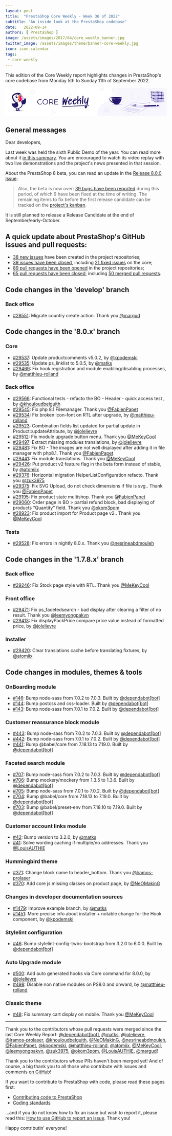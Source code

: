 ```yaml
---
layout: post
title:  "PrestaShop Core Weekly - Week 36 of 2022"
subtitle: "An inside look at the PrestaShop codebase"
date:   2022-09-14
authors: [ PrestaShop ]
image: /assets/images/2017/04/core_weekly_banner.jpg
twitter_image: /assets/images/theme/banner-core-weekly.jpg
icon: icon-calendar
tags:
 - core-weekly
---
```


This edition of the Core Weekly report highlights changes in PrestaShop's core codebase from Monday 5th to Sunday 11th of September 2022.

![Core Weekly banner](/assets/images/2018/12/banner-core-weekly.jpg)

## General messages

Dear developers,

Last week was held the sixth Public Demo of the year. You can read more about it [in this summary](https://build.prestashop.com/news/public-demo-6-2022/). You are encouraged to watch its video replay with two live demonstrations and the project's news presented in that session.

About the PrestaShop 8 beta, you can read an update in the [Release 8.0.0 Issue](https://github.com/PrestaShop/PrestaShop/issues/26427#issuecomment-1239098983):

> Also, the beta is now over: [39 bugs have been reported](https://github.com/PrestaShop/PrestaShop/search?q=created%3A2022-08-09..2022-09-04+is%3Aissue+label%3A8.0.x+-label%3AInvalid+-label%3ADuplicate&type=issues) during this period, of which 9 have been fixed at the time of writing. The remaining items to fix before the first release candidate can be tracked on the [project's kanban](https://github.com/PrestaShop/PrestaShop/projects/12).

It is still planned to release a Release Candidate at the end of September/early-October.

## A quick update about PrestaShop's GitHub issues and pull requests:

- [38 new issues](https://github.com/search?q=org%3APrestaShop+is%3Apublic++-repo%3Aprestashop%2Fprestashop.github.io++is%3Aissue+created%3A2022-09-05..2022-09-11) have been created in the project repositories;
- [39 issues have been closed](https://github.com/search?q=org%3APrestaShop+is%3Apublic++-repo%3Aprestashop%2Fprestashop.github.io++is%3Aissue+closed%3A2022-09-05..2022-09-11), including [21 fixed issues](https://github.com/search?q=org%3APrestaShop+is%3Apublic++-repo%3Aprestashop%2Fprestashop.github.io++is%3Aissue+label%3Afixed+closed%3A2022-09-05..2022-09-11) on the core;
- [89 pull requests have been opened](https://github.com/search?q=org%3APrestaShop+is%3Apublic++-repo%3Aprestashop%2Fprestashop.github.io++is%3Apr+created%3A2022-09-05..2022-09-11) in the project repositories;
- [65 pull requests have been closed](https://github.com/search?q=org%3APrestaShop+is%3Apublic++-repo%3Aprestashop%2Fprestashop.github.io++is%3Apr+closed%3A2022-09-05..2022-09-11), including [50 merged pull requests](https://github.com/search?q=org%3APrestaShop+is%3Apublic++-repo%3Aprestashop%2Fprestashop.github.io++is%3Apr+merged%3A2022-09-05..2022-09-11).
        


## Code changes in the 'develop' branch


### Back office
* [#28551](https://github.com/PrestaShop/PrestaShop/pull/28551): Migrate country create action. Thank you [@margud](https://github.com/margud)


## Code changes in the '8.0.x' branch


### Core
* [#29537](https://github.com/PrestaShop/PrestaShop/pull/29537): Update productcomments v5.0.2, by [@kpodemski](https://github.com/kpodemski)
* [#29535](https://github.com/PrestaShop/PrestaShop/pull/29535): Update ps_linklist to 5.0.5, by [@matks](https://github.com/matks)
* [#29469](https://github.com/PrestaShop/PrestaShop/pull/29469): Fix hook registration and module enabling/disabling processes, by [@matthieu-rolland](https://github.com/matthieu-rolland)


### Back office
* [#29566](https://github.com/PrestaShop/PrestaShop/pull/29566): Functional tests -  refacto the BO - Header - quick access test , by [@khouloudbelguith](https://github.com/khouloudbelguith)
* [#29545](https://github.com/PrestaShop/PrestaShop/pull/29545): Fix php 8.1 Filemanager. Thank you [@FabienPapet](https://github.com/FabienPapet)
* [#29534](https://github.com/PrestaShop/PrestaShop/pull/29534): Fix broken icon-font on RTL after upgrade, by [@matthieu-rolland](https://github.com/matthieu-rolland)
* [#29523](https://github.com/PrestaShop/PrestaShop/pull/29523): Combination fields list updated for partial update in Product::updateAttribute, by [@jolelievre](https://github.com/jolelievre)
* [#29512](https://github.com/PrestaShop/PrestaShop/pull/29512): Fix module upgrade button menu. Thank you [@MeKeyCool](https://github.com/MeKeyCool)
* [#29497](https://github.com/PrestaShop/PrestaShop/pull/29497): Extract missing modules translations, by [@jolelievre](https://github.com/jolelievre)
* [#29481](https://github.com/PrestaShop/PrestaShop/pull/29481): Fix BO - The images are not well displayed after adding it in file manager with php8.1. Thank you [@FabienPapet](https://github.com/FabienPapet)
* [#29441](https://github.com/PrestaShop/PrestaShop/pull/29441): Fix module translations. Thank you [@MeKeyCool](https://github.com/MeKeyCool)
* [#29426](https://github.com/PrestaShop/PrestaShop/pull/29426): Put product v2 feature flag in the beta form instead of stable, by [@atomiix](https://github.com/atomiix)
* [#29376](https://github.com/PrestaShop/PrestaShop/pull/29376): Horizontal migration HelperListConfiguration refacto. Thank you [@zuk3975](https://github.com/zuk3975)
* [#29375](https://github.com/PrestaShop/PrestaShop/pull/29375): Fix SVG Upload, do not check dimensions if file is svg.. Thank you [@FabienPapet](https://github.com/FabienPapet)
* [#29195](https://github.com/PrestaShop/PrestaShop/pull/29195): Fix product state multishop. Thank you [@FabienPapet](https://github.com/FabienPapet)
* [#29060](https://github.com/PrestaShop/PrestaShop/pull/29060): Order page in BO > partial refund block, bad displaying of products “Quantity” field. Thank you [@okom3pom](https://github.com/okom3pom)
* [#28923](https://github.com/PrestaShop/PrestaShop/pull/28923): Fix product import for Product page v2.. Thank you [@MeKeyCool](https://github.com/MeKeyCool)


### Tests
* [#29528](https://github.com/PrestaShop/PrestaShop/pull/29528): Fix errors in nightly 8.0.x. Thank you [@nesrineabdmouleh](https://github.com/nesrineabdmouleh)


## Code changes in the '1.7.8.x' branch


### Back office
* [#29246](https://github.com/PrestaShop/PrestaShop/pull/29246): Fix Stock page style with RTL. Thank you [@MeKeyCool](https://github.com/MeKeyCool)


### Front office
* [#29471](https://github.com/PrestaShop/PrestaShop/pull/29471): Fix ps_facetedsearch - bad display after clearing a filter of no result. Thank you [@leemyongpakvn](https://github.com/leemyongpakvn)
* [#29413](https://github.com/PrestaShop/PrestaShop/pull/29413): Fix displayPackPrice compare price value instead of formatted price, by [@jolelievre](https://github.com/jolelievre)


### Installer
* [#29420](https://github.com/PrestaShop/PrestaShop/pull/29420): Clear translations cache before translating fixtures, by [@atomiix](https://github.com/atomiix)


## Code changes in modules, themes & tools


### OnBoarding module
* [#146](https://github.com/PrestaShop/welcome/pull/146): Bump node-sass from 7.0.2 to 7.0.3. Built by [@dependabot[bot]](https://github.com/apps/dependabot)
* [#144](https://github.com/PrestaShop/welcome/pull/144): Bump postcss and css-loader. Built by [@dependabot[bot]](https://github.com/apps/dependabot)
* [#143](https://github.com/PrestaShop/welcome/pull/143): Bump node-sass from 7.0.1 to 7.0.2. Built by [@dependabot[bot]](https://github.com/apps/dependabot)


### Customer reassurance block module
* [#443](https://github.com/PrestaShop/blockreassurance/pull/443): Bump node-sass from 7.0.2 to 7.0.3. Built by [@dependabot[bot]](https://github.com/apps/dependabot)
* [#442](https://github.com/PrestaShop/blockreassurance/pull/442): Bump node-sass from 7.0.1 to 7.0.2. Built by [@dependabot[bot]](https://github.com/apps/dependabot)
* [#441](https://github.com/PrestaShop/blockreassurance/pull/441): Bump @babel/core from 7.18.13 to 7.19.0. Built by [@dependabot[bot]](https://github.com/apps/dependabot)


### Faceted search module
* [#707](https://github.com/PrestaShop/ps_facetedsearch/pull/707): Bump node-sass from 7.0.2 to 7.0.3. Built by [@dependabot[bot]](https://github.com/apps/dependabot)
* [#706](https://github.com/PrestaShop/ps_facetedsearch/pull/706): Bump mockery/mockery from 1.3.5 to 1.3.6. Built by [@dependabot[bot]](https://github.com/apps/dependabot)
* [#705](https://github.com/PrestaShop/ps_facetedsearch/pull/705): Bump node-sass from 7.0.1 to 7.0.2. Built by [@dependabot[bot]](https://github.com/apps/dependabot)
* [#704](https://github.com/PrestaShop/ps_facetedsearch/pull/704): Bump @babel/core from 7.18.13 to 7.19.0. Built by [@dependabot[bot]](https://github.com/apps/dependabot)
* [#703](https://github.com/PrestaShop/ps_facetedsearch/pull/703): Bump @babel/preset-env from 7.18.10 to 7.19.0. Built by [@dependabot[bot]](https://github.com/apps/dependabot)


### Customer account links module
* [#42](https://github.com/PrestaShop/ps_customeraccountlinks/pull/42): Bump version to 3.2.0, by [@matks](https://github.com/matks)
* [#41](https://github.com/PrestaShop/ps_customeraccountlinks/pull/41): Solve wording caching if multiple/no addresses. Thank you [@LouisAUTHIE](https://github.com/LouisAUTHIE)


### Hummingbird theme
* [#371](https://github.com/PrestaShop/hummingbird/pull/371): Change block name to header_bottom. Thank you [@lramos-prolaser](https://github.com/lramos-prolaser)
* [#370](https://github.com/PrestaShop/hummingbird/pull/370): Add core js missing classes on product page, by [@NeOMakinG](https://github.com/NeOMakinG)


### Changes in developer documentation sources
* [#1479](https://github.com/PrestaShop/docs/pull/1479): Improve example branch, by [@matks](https://github.com/matks)
* [#1451](https://github.com/PrestaShop/docs/pull/1451): More precise info about installer + notable change for the Hook component, by [@kpodemski](https://github.com/kpodemski)


### Stylelint configuration
* [#46](https://github.com/PrestaShop/stylelint-config/pull/46): Bump stylelint-config-twbs-bootstrap from 3.2.0 to 6.0.0. Built by [@dependabot[bot]](https://github.com/apps/dependabot)


### Auto Upgrade module
* [#500](https://github.com/PrestaShop/autoupgrade/pull/500): Add auto generated hooks via Core command for 8.0.0, by [@jolelievre](https://github.com/jolelievre)
* [#498](https://github.com/PrestaShop/autoupgrade/pull/498): Disable non native modules on PS8.0 and onward, by [@matthieu-rolland](https://github.com/matthieu-rolland)


### Classic theme
* [#48](https://github.com/PrestaShop/classic-theme/pull/48): Fix summary cart display on mobile. Thank you [@MeKeyCool](https://github.com/MeKeyCool)


<hr />

Thank you to the contributors whose pull requests were merged since the last Core Weekly Report: [@dependabot[bot]](https://github.com/apps/dependabot), [@matks](https://github.com/matks), [@jolelievre](https://github.com/jolelievre), [@lramos-prolaser](https://github.com/lramos-prolaser), [@khouloudbelguith](https://github.com/khouloudbelguith), [@NeOMakinG](https://github.com/NeOMakinG), [@nesrineabdmouleh](https://github.com/nesrineabdmouleh), [@FabienPapet](https://github.com/FabienPapet), [@kpodemski](https://github.com/kpodemski), [@matthieu-rolland](https://github.com/matthieu-rolland), [@atomiix](https://github.com/atomiix), [@MeKeyCool](https://github.com/MeKeyCool), [@leemyongpakvn](https://github.com/leemyongpakvn), [@zuk3975](https://github.com/zuk3975), [@okom3pom](https://github.com/okom3pom), [@LouisAUTHIE](https://github.com/LouisAUTHIE), [@margud](https://github.com/margud)!

Thank you to the contributors whose PRs haven't been merged yet! And of course, a big thank you to all those who contribute with issues and comments [on GitHub](https://github.com/PrestaShop/PrestaShop)!

If you want to contribute to PrestaShop with code, please read these pages first:

 * [Contributing code to PrestaShop](https://devdocs.prestashop.com/8/contribute/contribution-guidelines/)
 * [Coding standards](https://devdocs.prestashop.com/8/development/coding-standards/)

...and if you do not know how to fix an issue but wish to report it, please read this: [How to use GitHub to report an issue](https://devdocs.prestashop.com/8/contribute/contribute-reporting-issues/). Thank you!

Happy contributin' everyone!


